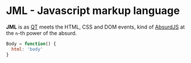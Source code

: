 JML - Javascript markup language
===

**JML** is as [QT](http://qt-project.org/) meets the HTML, CSS and DOM events, kind of [AbsurdJS](http://krasimir.github.io/absurd/) at the `n`-th power of the absurd.


```javascript
Body = function() {
  html: 'body'
}
```
